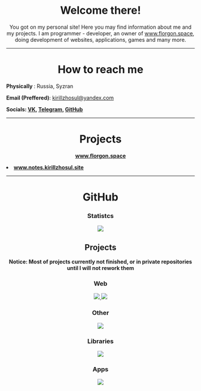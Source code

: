 <h1 align="center">Welcome there!</h1>
<p align="center">
  You got on my personal site! Here you may find information about me and my projects. I am programmer - developer, an owner of <a href="http://florgon.space/">www.florgon.space</a>, doing development of websites, applications, games and many more.
</p>
<hr>

<h1 align="center">How to reach me</h1>
<p align="center">
  <p><b>Physically </b>: Russia, Syzran</p>
  <p><b>Email (Preffered)</b>: <a href="mailto: kirillzhosul@yandex.com">kirillzhosul@yandex.com</a> </p>
  <p><b>Socials:
    <a href="https://vk.com/kirillzhosul">VK</a>,
    <a href="https://t.me/kirillzhosul">Telegram</a>,
    <a href="https://github.com/kirillzhosul">GitHub</a>
  <p>
</p>
<hr>
  
<h1 align="center">Projects</h1>
<p align="center">
  <a href="http://florgon.space/">www.florgon.space</a>
  <li><a href="http://notes.kirillzhosul.site/">www.notes.kirillzhosul.site</a>
</p>
<hr>
  
<h1 align="center">GitHub</h1>
<h3 align="center">Statistcs</h3>
<p align="center">
  <a href="https://github.com/kirillzhosul">
    <img src="https://github-readme-stats.vercel.app/api?username=kirillzhosul&show_icons=true&include_all_commits=true&count_private=true&disable_animations=true&hide_title=true">
  </a>
</p>
<h2 align="center">Projects</h2>
<p align="center">Notice: Most of projects currently not finished, or in private repositories until I will not rework them</p>
<h3 align="center">Web</h3>
<p align="center">
  <a href="https://github.com/kirillzhosul/notes/">
    <img src="https://github-readme-stats.vercel.app/api/pin/?username=kirillzhosul&repo=notes&show_owner=true">
  </a>
  <a href="https://github.com/kirillzhosul/merchandise-shop/">
    <img src="https://github-readme-stats.vercel.app/api/pin/?username=kirillzhosul&repo=merchandise-shop&show_owner=true">
  </a>
</p>

<h3 align="center">Other</h3>
<p align="center">
  <a href="https://gofralang.github.io">
    <img src="https://github-readme-stats.vercel.app/api/pin/?username=gofralang&repo=core&show_owner=true">
  </a>
</p>

<h3 align="center">Libraries</h3>
<p align="center">
  <a href="https://kirillzhosul.github.io/scheduler">
    <img src="https://github-readme-stats.vercel.app/api/pin/?username=kirillzhosul&repo=scheduler&show_owner=true">
  </a>
</p>

<h3 align="center">Apps</h3>
<p align="center">
  <a href="https://kirillzhosul.github.io/paint-editor">
    <img src="https://github-readme-stats.vercel.app/api/pin/?username=kirillzhosul&repo=paint-editor&show_owner=true">
  </a>
</p>
